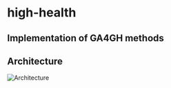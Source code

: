 # high-health
## Implementation of GA4GH methods

## Architecture
![Architecture](https://raw.github.com/med-at-scale/high-health/master/images/archi.png)
